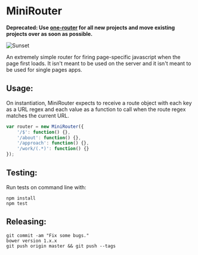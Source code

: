 # MiniRouter

**Deprecated: Use [one-router](https://github.com/onedesign/one-router) for all new projects and move existing projects over as soon as possible.**

![Sunset](http://imgur.com/nSgswkU)


An extremely simple router for firing page-specific javascript when the page first loads. It isn't meant to be used on the server and it isn't meant to be used for single pages apps.

## Usage:

On instantiation, MiniRouter expects to receive a route object
with each key as a URL regex and each value as a function to call when
the route regex matches the current URL.

```js
var router = new MiniRouter({
    '/$': function() {},
    '/about': function() {},
    '/approach': function() {},
    '/work/(.*)': function() {}
});
```

## Testing:

Run tests on command line with:

```
npm install
npm test
```

## Releasing:

```
git commit -am "Fix some bugs."
bower version 1.x.x
git push origin master && git push --tags
```
